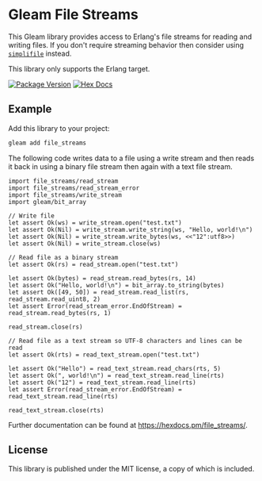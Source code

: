# Gleam File Streams

This Gleam library provides access to Erlang's file streams for reading and
writing files. If you don't require streaming behavior then consider using
[`simplifile`](https://hex.pm/packages/simplifile) instead.

This library only supports the Erlang target.

[![Package Version](https://img.shields.io/hexpm/v/file_streams)](https://hex.pm/packages/file_streams)
[![Hex Docs](https://img.shields.io/badge/hex-docs-ffaff3)](https://hexdocs.pm/file_streams/)

## Example

Add this library to your project:

```sh
gleam add file_streams
```

The following code writes data to a file using a write stream and then reads
it back in using a binary file stream then again with a text file stream.

```gleam
import file_streams/read_stream
import file_streams/read_stream_error
import file_streams/write_stream
import gleam/bit_array

// Write file
let assert Ok(ws) = write_stream.open("test.txt")
let assert Ok(Nil) = write_stream.write_string(ws, "Hello, world!\n")
let assert Ok(Nil) = write_stream.write_bytes(ws, <<"12":utf8>>)
let assert Ok(Nil) = write_stream.close(ws)

// Read file as a binary stream
let assert Ok(rs) = read_stream.open("test.txt")

let assert Ok(bytes) = read_stream.read_bytes(rs, 14)
let assert Ok("Hello, world!\n") = bit_array.to_string(bytes)
let assert Ok([49, 50]) = read_stream.read_list(rs, read_stream.read_uint8, 2)
let assert Error(read_stream_error.EndOfStream) = read_stream.read_bytes(rs, 1)

read_stream.close(rs)

// Read file as a text stream so UTF-8 characters and lines can be read
let assert Ok(rts) = read_text_stream.open("test.txt")

let assert Ok("Hello") = read_text_stream.read_chars(rts, 5)
let assert Ok(", world!\n") = read_text_stream.read_line(rts)
let assert Ok("12") = read_text_stream.read_line(rts)
let assert Error(read_stream_error.EndOfStream) = read_text_stream.read_line(rts)

read_text_stream.close(rts)
```

Further documentation can be found at <https://hexdocs.pm/file_streams/>.

## License

This library is published under the MIT license, a copy of which is included.
